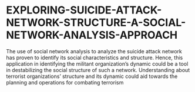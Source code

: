 # EXPLORING-SUICIDE-ATTACK-NETWORK-STRUCTURE-A-SOCIAL-NETWORK-ANALYSIS-APPROACH
The use of social network analysis to analyze the suicide attack network has  proven to identify its social characteristics and structure. Hence, this application in  identifying the militant organization’s dynamic could be a tool in destabilizing the social  structure of such a network. Understanding about terrorist organizations’ structure and  its dynamic could aid towards the planning and operations for combating terrorism
